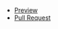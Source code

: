 - [Preview](https://Kussmich.github.io/FE_test/)
- [Pull Request](https://github.com/Kussmich/FE_test/pull/1/files)